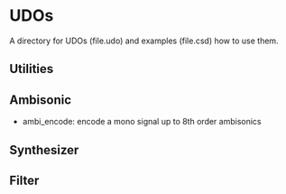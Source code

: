 # UDOs
A directory for UDOs (file.udo) and examples (file.csd) how to use
them.

## Utilities

## Ambisonic
- ambi_encode: encode a mono signal up to 8th order ambisonics
## Synthesizer

## Filter 
